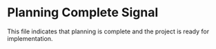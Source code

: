 # Planning Complete Signal

This file indicates that planning is complete and the project is ready for implementation.